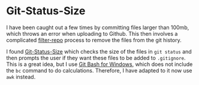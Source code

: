 # Git-Status-Size

I have been caught out a few times by committing files larger than 100mb, which throws an error when uploading to Github. This then involves a complicated [filter-repo](https://github.com/newren/git-filter-repo) process to remove the files from the git history.

I found [Git-Status-Size](https://github.com/jtloong/git-status-size) which checks the size of the files in `git status` and then prompts the user if they want these files to be added to `.gitignore`. This is a great idea, but I use [Git Bash for Windows](https://gitforwindows.org/), which does not include the `bc` command to do calculations. Therefore, I have adapted to it now use `awk` instead.